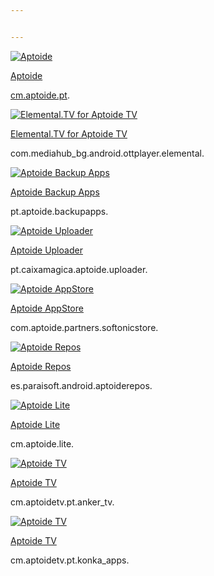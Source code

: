 ```yaml
---


---
```


<p><a href="https://aapks.com/apk/aptoide/" title="Aptoide"><img src="https://i1.wp.com/img.aapks.com/imgs/a/4/a/a4a27be4bb6f17cd3fbb159dd7344146_icon.png?h=48" alt="Aptoide"></a></p>
<p><a href="https://aapks.com/apk/aptoide/" title="Aptoide">Aptoide</a></p>
<p><a href="http://cm.aptoide.pt">cm.aptoide.pt</a>.</p>
<p><a href="https://aapks.com/apk/elemental-tv/" title="Elemental.TV for Aptoide TV"><img src="https://i1.wp.com/img.aapks.com/imgs/4/5/6/456d6fa4d3052cff6c52bd0f8024052d_icon.png?h=48" alt="Elemental.TV for Aptoide TV"></a></p>
<p><a href="https://aapks.com/apk/elemental-tv/" title="Elemental.TV for Aptoide TV">Elemental.TV for Aptoide TV</a></p>
<p>com.mediahub_bg.android.ottplayer.elemental.</p>
<p><a href="https://aapks.com/apk/aptoide-backup-apps/" title="Aptoide Backup Apps"><img src="https://i1.wp.com/img.aapks.com/imgs/e/9/e/e9e017c951ab8215f956aad9b227fb0c_icon.png?h=48" alt="Aptoide Backup Apps"></a></p>
<p><a href="https://aapks.com/apk/aptoide-backup-apps/" title="Aptoide Backup Apps">Aptoide Backup Apps</a></p>
<p>pt.aptoide.backupapps.</p>
<p><a href="https://aapks.com/apk/aptoide-uploader/" title="Aptoide Uploader"><img src="https://i1.wp.com/img.aapks.com/imgs/7/8/f/78ff6dd364077161c4c5a6c821380794_icon.png?h=48" alt="Aptoide Uploader"></a></p>
<p><a href="https://aapks.com/apk/aptoide-uploader/" title="Aptoide Uploader">Aptoide Uploader</a></p>
<p>pt.caixamagica.aptoide.uploader.</p>
<p><a href="https://aapks.com/apk/softonicappstore/" title="Aptoide AppStore"><img src="https://i1.wp.com/img.aapks.com/imgs/9/7/1/9711bc92b8109355d9524ec843ed1712_icon.png?h=48" alt="Aptoide AppStore"></a></p>
<p><a href="https://aapks.com/apk/softonicappstore/" title="Aptoide AppStore">Aptoide AppStore</a></p>
<p>com.aptoide.partners.softonicstore.</p>
<p><a href="https://aapks.com/apk/aptoide-repos/" title="Aptoide Repos"><img src="https://i1.wp.com/img.aapks.com/imgs/f/8/0/f80aba595b21e44f3cf11e1a8d286118_icon.png?h=48" alt="Aptoide Repos"></a></p>
<p><a href="https://aapks.com/apk/aptoide-repos/" title="Aptoide Repos">Aptoide Repos</a></p>
<p>es.paraisoft.android.aptoiderepos.</p>
<p><a href="https://aapks.com/apk/aptoide-lite/" title="Aptoide Lite"><img src="https://i1.wp.com/img.aapks.com/imgs/6/8/8/6881384b5628b5fc3c78683118609c7f_icon.png?h=48" alt="Aptoide Lite"></a></p>
<p><a href="https://aapks.com/apk/aptoide-lite/" title="Aptoide Lite">Aptoide Lite</a></p>
<p>cm.aptoide.lite.</p>
<p><a href="https://aapks.com/apk/aptoidetv-anker-tv/" title="Aptoide TV"><img src="https://i1.wp.com/img.aapks.com/imgs/9/3/a/93a05e3261c6a1609c90bf6ab0d53860_icon.png?h=48" alt="Aptoide TV"></a></p>
<p><a href="https://aapks.com/apk/aptoidetv-anker-tv/" title="Aptoide TV">Aptoide TV</a></p>
<p>cm.aptoidetv.pt.anker_tv.</p>
<p><a href="https://aapks.com/apk/aptoidetv-konka-apps/" title="Aptoide TV"><img src="https://i1.wp.com/img.aapks.com/imgs/9/3/a/93a05e3261c6a1609c90bf6ab0d53860_icon.png?h=48" alt="Aptoide TV"></a></p>
<p><a href="https://aapks.com/apk/aptoidetv-konka-apps/" title="Aptoide TV">Aptoide TV</a></p>
<p>cm.aptoidetv.pt.konka_apps.</p>


